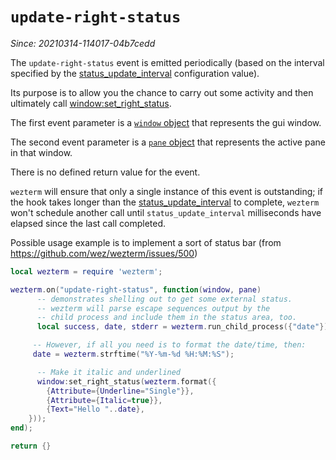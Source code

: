 # `update-right-status`

*Since: 20210314-114017-04b7cedd*

The `update-right-status` event is emitted periodically (based on the
interval specified by the [status_update_interval](../config/status_update_interval.md)
configuration value).

Its purpose is to allow you the chance to carry out some activity
and then ultimately call [window:set_right_status](../window/set_right_status.md).

The first event parameter is a [`window` object](../window/index.md) that
represents the gui window.

The second event parameter is a [`pane` object](../pane/index.md) that
represents the active pane in that window.

There is no defined return value for the event.

`wezterm` will ensure that only a single instance of this event is outstanding;
if the hook takes longer than the
[status_update_interval](../config/status_update_interval.md) to complete,
`wezterm` won't schedule another call until `status_update_interval`
milliseconds have elapsed since the last call completed.

Possible usage example is to implement a sort of status bar (from https://github.com/wez/wezterm/issues/500)

```lua
local wezterm = require 'wezterm';

wezterm.on("update-right-status", function(window, pane)
      -- demonstrates shelling out to get some external status.
      -- wezterm will parse escape sequences output by the
      -- child process and include them in the status area, too.
      local success, date, stderr = wezterm.run_child_process({"date"});

     -- However, if all you need is to format the date/time, then:
     date = wezterm.strftime("%Y-%m-%d %H:%M:%S");

      -- Make it italic and underlined
      window:set_right_status(wezterm.format({
        {Attribute={Underline="Single"}},
        {Attribute={Italic=true}},
        {Text="Hello "..date},
    }));
end);

return {}

```

